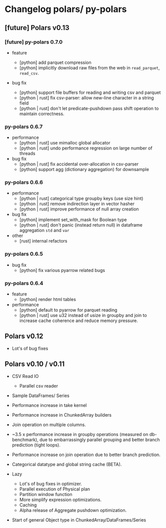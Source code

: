 # Changelog polars/ py-polars

## \[future\] Polars v0.13

### \[future\] py-polars 0.7.0
* feature
  - \[python\] add parquet compression
  - \[python\] implicitly download raw files from the web in `read_parquet`, `read_csv`.
  
* bug fix
  - \[python\] support file buffers for reading and writing csv and parquet
  - \[python | rust\] fix csv-parser: allow new-line character in a string field
  - \[python | rust\] don't let predicate-pushdown pass shift operation to maintain correctness.

### py-polars 0.6.7
* performance
  - \[python | rust\] use mimalloc global allocator
  - \[python | rust\] undo performance regression on large number of threads
* bug fix
  - \[python | rust\] fix accidental over-allocation in csv-parser
  - \[python\] support agg (dictionary aggregation) for downsample

### py-polars 0.6.6
* performance
  - \[python | rust\] categorical type groupby keys (use size hint)
  - \[python | rust\] remove indirection layer in vector hasher
  - \[python | rust\] improve performance of null array creation
* bug fix
  - \[python\] implement set_with_mask for Boolean type
  - \[python | rust\] don't panic (instead return null) in dataframe aggregation `std` and `var`
* other
  - \[rust\] internal refactors


### py-polars 0.6.5
* bug fix
  - \[python\] fix various pyarrow related bugs
  
### py-polars 0.6.4
* feature
  - \[python\] render html tables
* performance
  - \[python\] default to pyarrow for parquet reading
  - \[python | rust\] use u32 instead of usize in groupby and join to increase cache coherence and reduce memory pressure.

## Polars v0.12
* Lot's of bug fixes

## Polars v0.10 / v0.11

* CSV Read IO
    - Parallel csv reader
* Sample DataFrames/ Series
* Performance increase in take kernel
* Performance increase in ChunkedArray builders
* Join operation on multiple columns.
* ~3.5 x performance increase in groupby operations (measured on db-benchmark),
  due to embarrassingly parallel grouping and better branch prediction (tight loops).
* Performance increase on join operation due to better branch prediction.
* Categorical datatype and global string cache (BETA).

* Lazy
    - Lot's of bug fixes in optimizer.
    - Parallel execution of Physical plan
    - Partition window function
    - More simplify expression optimizations.
    - Caching
    - Alpha release of Aggregate pushdown optimization.
* Start of general Object type in ChunkedArray/DataFrames/Series
